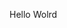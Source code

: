 Hello Wolrd







































































































































































































































































































































































































































































































































































































































































































































































































































































































































































































































































































































































































































































































































































































































































































































































































































































































































































































































































































































































































































































































































































































































































































































































































